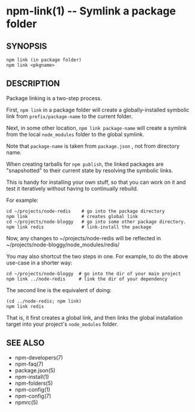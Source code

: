 npm-link(1) -- Symlink a package folder
=======================================

## SYNOPSIS

    npm link (in package folder)
    npm link <pkgname>

## DESCRIPTION

Package linking is a two-step process.

First, `npm link` in a package folder will create a globally-installed
symbolic link from `prefix/package-name` to the current folder.

Next, in some other location, `npm link package-name` will create a
symlink from the local `node_modules` folder to the global symlink.

Note that `package-name` is taken from `package.json` ,
not from directory name.

When creating tarballs for `npm publish`, the linked packages are
"snapshotted" to their current state by resolving the symbolic links.

This is
handy for installing your own stuff, so that you can work on it and test it
iteratively without having to continually rebuild.

For example:

    cd ~/projects/node-redis    # go into the package directory
    npm link                    # creates global link
    cd ~/projects/node-bloggy   # go into some other package directory.
    npm link redis              # link-install the package

Now, any changes to ~/projects/node-redis will be reflected in
~/projects/node-bloggy/node_modules/redis/

You may also shortcut the two steps in one.  For example, to do the
above use-case in a shorter way:

    cd ~/projects/node-bloggy  # go into the dir of your main project
    npm link ../node-redis     # link the dir of your dependency

The second line is the equivalent of doing:

    (cd ../node-redis; npm link)
    npm link redis

That is, it first creates a global link, and then links the global
installation target into your project's `node_modules` folder.

## SEE ALSO

* npm-developers(7)
* npm-faq(7)
* package.json(5)
* npm-install(1)
* npm-folders(5)
* npm-config(1)
* npm-config(7)
* npmrc(5)
